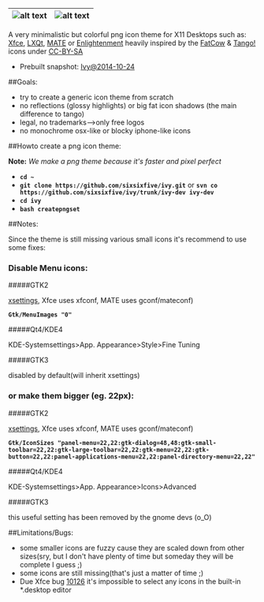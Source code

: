 
| ![alt text](https://raw.githubusercontent.com/sixsixfive/ivy/master/xfcesettings.png) | ![alt text](https://raw.githubusercontent.com/sixsixfive/ivy/master/matecontrol.png)|
| ------------- |:-------------:|

A very minimalistic but colorful png icon theme for X11 Desktops such as: [Xfce](http://xfce.org/), [LXQt](http://lxqt.org/), [MATE](http://mate-desktop.org/) or [Enlightenment](https://www.enlightenment.org/) heavily inspired by the [FatCow](http://www.fatcow.com/free-icons) & [Tango!](http://en.wikipedia.org/wiki/Tango_Desktop_Project) icons under [CC-BY-SA](http://creativecommons.org/licenses/by-sa/4.0/deed.en)

* Prebuilt snapshot: [Ivy@2014-10-24](https://docs.google.com/uc?id=0B_2_dsXrefR-cWJRa1B1N1N4Q1k&export=download)

##Goals:

- try to create a generic icon theme from scratch
- no reflections (glossy highlights) or big fat icon shadows (the main difference to tango)
- legal, no trademarks-->only free logos
- no monochrome osx-like or blocky iphone-like icons

##Howto create a png icon theme:

**Note:** *We make a png theme because it's faster and pixel perfect*

* **`cd ~`**
* **`git clone https://github.com/sixsixfive/ivy.git`** or
**`svn co https://github.com/sixsixfive/ivy/trunk/ivy-dev ivy-dev`**
* **`cd ivy`**
* **`bash createpngset`**

##Notes:

Since the theme is still missing various small icons it's recommend to
use some fixes:

### Disable Menu icons:

#####GTK2 

[xsettings](http://www.freedesktop.org/wiki/Specifications/XSettingsRegistry/), Xfce uses xfconf, MATE uses gconf/mateconf)

**`Gtk/MenuImages "0"`**

#####Qt4/KDE4

KDE-Systemsettings>App. Appearance>Style>Fine Tuning

#####GTK3

disabled by default(will inherit xsettings)

### or make them bigger (eg. 22px):

#####GTK2 

[xsettings](http://www.freedesktop.org/wiki/Specifications/XSettingsRegistry/), Xfce uses xfconf, MATE uses gconf/mateconf)

**`Gtk/IconSizes "panel-menu=22,22:gtk-dialog=48,48:gtk-small-toolbar=22,22:gtk-large-toolbar=22,22:gtk-menu=22,22:gtk-button=22,22:panel-applications-menu=22,22:panel-directory-menu=22,22"`**

#####Qt4/KDE4

KDE-Systemsettings>App. Appearance>Icons>Advanced

#####GTK3

this useful setting has been removed by the gnome devs (o_O)

##Limitations/Bugs:

* some smaller icons are fuzzy cause they are scaled down from other sizes(sry, but I don't have plenty of time but someday they will be complete I guess ;)
* some icons are still missing(that's just a matter of time ;) 
* Due Xfce bug [10126](https://bugzilla.xfce.org/show_bug.cgi?id=10126) it's impossible to select any icons in the built-in *.desktop editor
